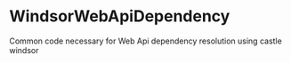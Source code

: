 # WindsorWebApiDependency
Common code necessary for Web Api dependency resolution using castle windsor

